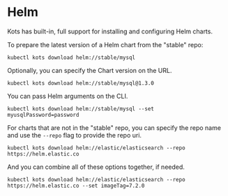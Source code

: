 # Helm

Kots has built-in, full support for installing and configuring Helm charts.

To prepare the latest version of a Helm chart from the "stable" repo:

```shell
kubectl kots download helm://stable/mysql
```

Optionally, you can specify the Chart version on the URL.

```shell
kubectl kots download helm://stable/mysql@1.3.0
```

You can pass Helm arguments on the CLI.

```shell
kubectl kots download helm://stable/mysql --set myusqlPassword=password
```

For charts that are not in the "stable" repo, you can specify the repo name and use the `--repo` flag to provide the repo uri.

```shell
kubectl kots download helm://elastic/elasticsearch --repo https://helm.elastic.co
```

And you can combine all of these options together, if needed.

```shell
kubectl kots download helm://elastic/elasticsearch --repo https://helm.elastic.co --set imageTag=7.2.0
```
